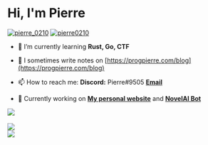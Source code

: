 <h1 align="left">Hi, I'm Pierre</h1>

<p align="left"> 
<a href="https://twitter.com/pierre_0210" target="blank"><img src="https://img.shields.io/twitter/follow/pierre_0210?logo=twitter&style=for-the-badge" alt="pierre_0210" /></a>
<a href="https://github.com/pierre0210" target="blank"><img src="https://img.shields.io/github/followers/pierre0210?style=for-the-badge" alt="pierre0210"/></a>
</p>

- 🌱 I’m currently learning **Rust, Go, CTF**

- 📝 I sometimes write notes on [https://progpierre.com/blog](https://progpierre.com/blog)

- 📫 How to reach me: **Discord:** Pierre#9505 <a href="mailto:gamelauncher0210@gmail.com">**Email**</a>

- 🔎 Currently working on [**My personal website**](https://progpierre.com/) and [**NovelAI Bot**](https://github.com/pierre0210/NovelAI-bot)

<a href="https://github.com/pierre0210">
  <img src="https://skillicons.dev/icons?i=c,cpp,cs,java,html,css,js,ts,nodejs,react,py,nginx,redis,raspberrypi,arduino,linux,git,github,docker&perline=50" />
</a>
<br></br>
<a href="https://github.com/pierre0210">
  <img src="https://github-readme-stats.vercel.app/api?username=pierre0210&count_private=true&show_icons=true&theme=dark" /><br>
  <img src="https://github-readme-stats.vercel.app/api/top-langs/?username=pierre0210&langs_count=5&theme=dark" />
</a>
